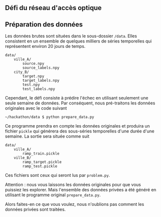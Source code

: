 ## Défi du réseau d'accès optique

## Préparation des données

Les données brutes sont situées dans le sous-dossier `/data`. Elles consistent en un ensemble de quelques milliers de séries temporelles qui représentent environ 20 jours de temps.

```
data/
    ville_A/
        source.npy
        source_labels.npy
    city_B/
        target.npy
        target_labels.npy
        test.npy
        test_labels.npy
```

Cependant, le défi consiste à prédire l'échec en utilisant seulement une seule semaine de données.
Par conséquent, nous pré-traitons les données originales avec le code suivant

```
~/hackathon/data $ python prepare_data.py
```
Ce programme prendra en compte les données originales et produira un fichier `pickle` qui générera des sous-séries temporelles d'une durée d'une semaine.
La sortie sera située comme suit
```
data/
    ville_A/
        ramp_train.pickle
    ville_B/
        ramp_target.pickle
        ramp_test.pickle
```
Ces fichiers sont ceux qui seront lus par `problem.py`.

Attention : nous vous laissons les données originales pour que vous puissiez les explorer. Mais l'ensemble des données privées a été généré en utilisant le programme original `prepare_data.py`.

Alors faites-en ce que vous voulez, nous n'oublions pas comment les données privées sont traitées.